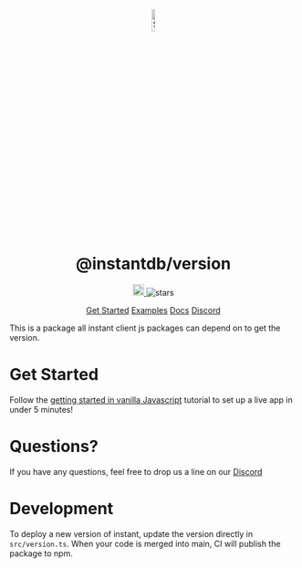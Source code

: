 <p align="center">
  <a href="https://instantdb.com">
    <img alt="Shows the Instant logo" src="https://instantdb.com/img/icon/android-chrome-512x512.png" width="10%">
  </a>
  <h1 align="center">@instantdb/version</h1>
</p>

<p align="center">
  <a
    href="https://discord.com/invite/VU53p7uQcE" >
    <img height=20 src="https://img.shields.io/discord/1031957483243188235" />
  </a>
  <img src="https://img.shields.io/github/stars/instantdb/instant" alt="stars">
</p>

<p align="center">
   <a href="https://www.instantdb.com/docs/start-vanilla">Get Started</a>
   <a href="https://instantdb.com/examples">Examples</a>
   <a href="https://www.instantdb.com/docs/start-vanilla">Docs</a>
   <a href="https://discord.com/invite/VU53p7uQcE">Discord</a>
<p>

This is a package all instant client js packages can depend on to get the version.

# Get Started

Follow the [getting started in vanilla Javascript](https://www.instantdb.com/docs/start-vanilla) tutorial to set up a live app in under 5 minutes!

# Questions?

If you have any questions, feel free to drop us a line on our [Discord](https://discord.com/invite/VU53p7uQcE)

# Development

To deploy a new version of instant, update the version directly in `src/version.ts`. When your code is merged into main, CI will publish the package to npm.
